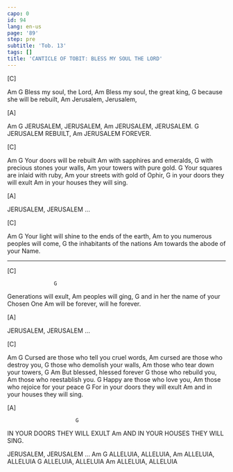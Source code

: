 ```yaml
---
capo: 0
id: 94
lang: en-us
page: '89'
step: pre
subtitle: 'Tob. 13'
tags: []
title: 'CANTICLE OF TOBIT: BLESS MY SOUL THE LORD'
---
```


[C]

Am                  G
Bless my soul, the Lord,
                          Am
Bless my soul, the great king,
                       G
because she will be rebuilt,
              Am
Jerusalem, Jerusalem,

[A]

Am            G
JERUSALEM, JERUSALEM,
              Am
JERUSALEM, JERUSALEM.
             G
JERUSALEM REBUILT,
             Am
JERUSALEM FOREVER.

[C]

Am                    G
Your doors will be rebuilt
                   Am
with sapphires and emeralds,
                           G
with precious stones your walls,
                       Am
your towers with pure gold.
                              G
Your squares are inlaid with ruby,
                          Am
your streets with gold of Ophir,
                          G
in your doors they will exult
                          Am
in your houses they will sing.

[A]

JERUSALEM, JERUSALEM ...

[C]

Am                                       G
Your light will shine to the ends of the earth,
                              Am
to you numerous peoples will come,
                        G
the inhabitants of the nations
                           Am
towards the abode of your Name.

---

[C]

                   G
Generations will exult,
              Am
peoples will ging,
                              G
and in her the name of your Chosen One
                            Am
will be forever, will he forever.

[A]

JERUSALEM, JERUSALEM ...

[C]

Am                                   G
Cursed are those who tell you cruel words,
                          Am
cursed are those who destroy you,
                         G
those who demolish your walls,
                          Am
those who tear down your towers,
      G                 Am
But blessed, hlessed forever
             G
those who rebuild you,
               Am
those who reestablish you.
                     G
Happy are those who love you,
                            Am
those who rejoice for your peace
                              G
For in your doors they will exult
                              Am
and in your houses they will sing.

[A]

                          G
IN YOUR DOORS THEY WILL EXULT
                              Am
AND IN YOUR HOUSES THEY WILL SING.

JERUSALEM, JERUSALEM ...
Am             G
ALLELUIA, ALLELUIA,
               Am
ALLELUIA, ALLELUIA
               G
ALLELUIA, ALLELUIA
               Am
ALLELUIA, ALLELUIA
